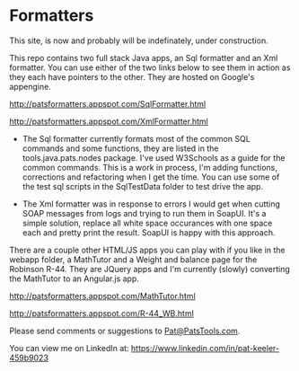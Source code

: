 Formatters
==========

This site, is now and probably will be indefinately, under construction.


This repo contains two full stack Java apps, an Sql formatter and an Xml formatter.  You can use either of the two links below to see them in action as they each have pointers to the other.  They are hosted on Google's appengine.  

http://patsformatters.appspot.com/SqlFormatter.html

http://patsformatters.appspot.com/XmlFormatter.html

* The Sql formatter currently formats most of the common SQL commands and some functions, they are listed in the tools.java.pats.nodes package.  I've used W3Schools as a guide for the common commands.  This is a work in process, I'm adding functions, corrections and refactoring when I get the time.  You can use some of the test sql scripts in the SqlTestData folder to test drive the app.

* The Xml formatter was in response to errors I would get when cutting SOAP messages from logs and trying to run them in SoapUI.  It's a simple solution, replace all white space occurances with one space each and pretty print the result.  SoapUI is happy with this approach.


There are a couple other HTML/JS apps you can play with if you like in the webapp folder, a MathTutor and a Weight and balance page for the Robinson R-44.  They are JQuery apps and I'm currently (slowly) converting the MathTutor to an Angular.js app.

http://patsformatters.appspot.com/MathTutor.html

http://patsformatters.appspot.com/R-44_WB.html


Please send comments or suggestions to Pat@PatsTools.com.


You can view me on LinkedIn at:
https://www.linkedin.com/in/pat-keeler-459b9023
